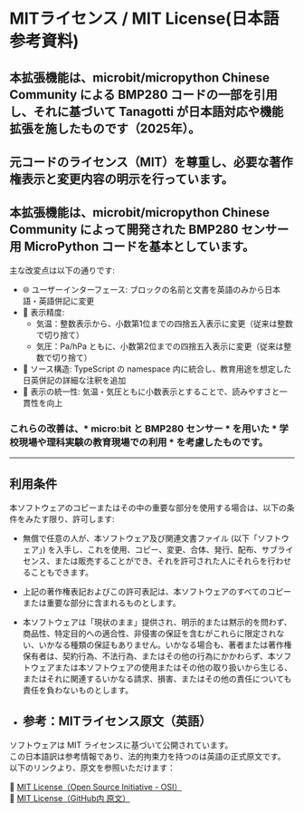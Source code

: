 # MITライセンス / MIT License(日本語参考資料)

## 本拡張機能は、microbit/micropython Chinese Community による BMP280 コードの一部を引用し、それに基づいて Tanagotti が日本語対応や機能拡張を施したものです（2025年）。
## 元コードのライセンス（MIT）を尊重し、必要な著作権表示と変更内容の明示を行っています。
  
## 本拡張機能は、microbit/micropython Chinese Community によって開発された BMP280 センサー用 MicroPython コードを基本としています。  
主な改変点は以下の通りです:

- 🌐 ユーザーインターフェース: ブロックの名前と文書を英語のみから日本語・英語併記に変更
- 📏 表示精度:  
  - 気温：整数表示から、小数第1位までの四捨五入表示に変更（従来は整数で切り捨て）  
  - 気圧：Pa/hPa ともに、小数第2位までの四捨五入表示に変更（従来は整数で切り捨て）
- 🧹 ソース構造: TypeScript の namespace 内に統合し、教育用途を想定した日英併記の詳細な注釈を追加
- 🧲 表示の統一性: 気温・気圧ともに小数表示とすることで、読みやすさと一貫性を向上

### これらの改善は、* micro:bit と BMP280 センサー * を用いた * 学校現場や理科実験の教育現場での利用 * を考慮したものです。

---

## 利用条件
本ソフトウェアのコピーまたはその中の重要な部分を使用する場合は、以下の条件をみたす限り、許可します:

- 無償で任意の人が、本ソフトウェア及び関連文書ファイル (以下「ソフトウェア」) を入手し、これを使用、コピー、変更、合体、発行、配布、サブライセンス、または販売することができ、それを許可された人にそれらを行わせることもできます。

- 上記の著作権表記およびこの許可表記は、本ソフトウェアのすべてのコピーまたは重要な部分に含まれるものとします。

- 本ソフトウェアは「現状のまま」提供され、明示的または黙示的を問わず、商品性、特定目的への適合性、非侵害の保証を含むがこれらに限定されない、いかなる種類の保証もありません。いかなる場合も、著者または著作権保有者は、契約行為、不法行為、またはその他の行為にかかわらず、本ソフトウェアまたは本ソフトウェアの使用またはその他の取り扱いから生じる、またはそれに関連するいかなる請求、損害、またはその他の責任についても責任を負わないものとします。

- ## 参考：MITライセンス原文（英語）
ソフトウェアは MIT ライセンスに基づいて公開されています。  
この日本語訳は参考情報であり、法的拘束力を持つのは英語の正式原文です。  
以下のリンクより、原文を参照いただけます：

🔗 [MIT License（Open Source Initiative - OSI）](https://opensource.org/licenses/MIT)  
🔗 [MIT License（GitHub内 原文）](https://github.com/Tanagogedora/bmp280betaVrJP/blob/main/LICENSE)
